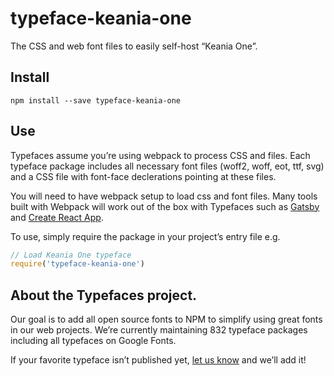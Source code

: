 
# typeface-keania-one

The CSS and web font files to easily self-host “Keania One”.

## Install

`npm install --save typeface-keania-one`

## Use

Typefaces assume you’re using webpack to process CSS and files. Each typeface
package includes all necessary font files (woff2, woff, eot, ttf, svg) and
a CSS file with font-face declerations pointing at these files.

You will need to have webpack setup to load css and font files. Many tools built
with Webpack will work out of the box with Typefaces such as [Gatsby](https://github.com/gatsbyjs/gatsby)
and [Create React App](https://github.com/facebookincubator/create-react-app).

To use, simply require the package in your project’s entry file e.g.

```javascript
// Load Keania One typeface
require('typeface-keania-one')
```

## About the Typefaces project.

Our goal is to add all open source fonts to NPM to simplify using great fonts in
our web projects. We’re currently maintaining 832 typeface packages
including all typefaces on Google Fonts.

If your favorite typeface isn’t published yet, [let us know](https://github.com/KyleAMathews/typefaces)
and we’ll add it!
